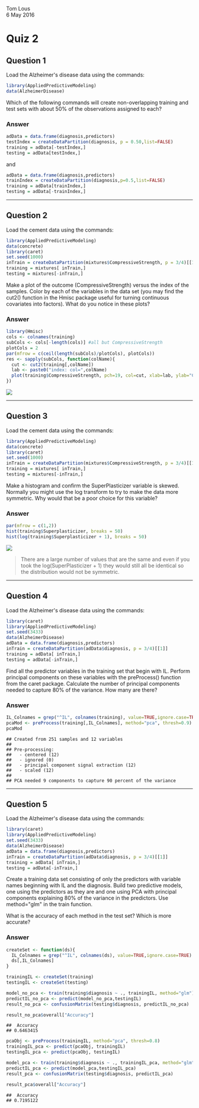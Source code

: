 Tom Lous  
6 May 2016  



# Quiz 2
## Question 1

Load the Alzheimer's disease data using the commands:


```r
library(AppliedPredictiveModeling)
data(AlzheimerDisease)
```

Which of the following commands will create non-overlapping training and test sets with about 50% of the observations assigned to each?

### Answer


```r
adData = data.frame(diagnosis,predictors)
testIndex = createDataPartition(diagnosis, p = 0.50,list=FALSE)
training = adData[-testIndex,]
testing = adData[testIndex,]
```

and


```r
adData = data.frame(diagnosis,predictors)
trainIndex = createDataPartition(diagnosis,p=0.5,list=FALSE)
training = adData[trainIndex,]
testing = adData[-trainIndex,]
```

---

## Question 2

Load the cement data using the commands:



```r
library(AppliedPredictiveModeling)
data(concrete)
library(caret)
set.seed(1000)
inTrain = createDataPartition(mixtures$CompressiveStrength, p = 3/4)[[1]]
training = mixtures[ inTrain,]
testing = mixtures[-inTrain,]
```

Make a plot of the outcome (CompressiveStrength) versus the index of the samples. Color by each of the variables in the data set (you may find the cut2() function in the Hmisc package useful for turning continuous covariates into factors). What do you notice in these plots?

### Answer


```r
library(Hmisc)
cols <- colnames(training)
subCols <- cols[-length(cols)] #all but CompressiveStrength
plotCols = 2
par(mfrow = c(ceil(length(subCols)/plotCols), plotCols))
res <- sapply(subCols, function(colName){
  cut <- cut2(training[,colName])
  lab <- paste0("index: col=",colName)
  plot(training$CompressiveStrength, pch=19, col=cut, xlab=lab, ylab="CompressiveStrength")
})
```

![](quiz2_files/figure-html/unnamed-chunk-5-1.png)

---

## Question 3

Load the cement data using the commands:


```r
library(AppliedPredictiveModeling)
data(concrete)
library(caret)
set.seed(1000)
inTrain = createDataPartition(mixtures$CompressiveStrength, p = 3/4)[[1]]
training = mixtures[ inTrain,]
testing = mixtures[-inTrain,]
```

Make a histogram and confirm the SuperPlasticizer variable is skewed. Normally you might use the log transform to try to make the data more symmetric. Why would that be a poor choice for this variable?


### Answer


```r
par(mfrow = c(1,2))
hist(training$Superplasticizer, breaks = 50)
hist(log(training$Superplasticizer + 1), breaks = 50)
```

![](quiz2_files/figure-html/unnamed-chunk-7-1.png)

>There are a large number of values that are the same and even if you took the log(SuperPlasticizer + 1) they would still all be identical so the distribution would not be symmetric.

---

## Question 4

Load the Alzheimer's disease data using the commands:


```r
library(caret)
library(AppliedPredictiveModeling)
set.seed(3433)
data(AlzheimerDisease)
adData = data.frame(diagnosis,predictors)
inTrain = createDataPartition(adData$diagnosis, p = 3/4)[[1]]
training = adData[ inTrain,]
testing = adData[-inTrain,]
```

Find all the predictor variables in the training set that begin with IL. Perform principal components on these variables with the preProcess() function from the caret package. Calculate the number of principal components needed to capture 80% of the variance. How many are there?

### Answer


```r
IL_Colnames = grep("^IL", colnames(training), value=TRUE,ignore.case=TRUE)
pcaMod <- preProcess(training[,IL_Colnames], method="pca", thresh=0.9)
pcaMod
```

```
## Created from 251 samples and 12 variables
## 
## Pre-processing:
##   - centered (12)
##   - ignored (0)
##   - principal component signal extraction (12)
##   - scaled (12)
## 
## PCA needed 9 components to capture 90 percent of the variance
```

---

## Question 5

Load the Alzheimer's disease data using the commands:


```r
library(caret)
library(AppliedPredictiveModeling)
set.seed(3433)
data(AlzheimerDisease)
adData = data.frame(diagnosis,predictors)
inTrain = createDataPartition(adData$diagnosis, p = 3/4)[[1]]
training = adData[ inTrain,]
testing = adData[-inTrain,]
```

Create a training data set consisting of only the predictors with variable names beginning with IL and the diagnosis. Build two predictive models, one using the predictors as they are and one using PCA with principal components explaining 80% of the variance in the predictors. Use method="glm" in the train function.

What is the accuracy of each method in the test set? Which is more accurate?

### Answer


```r
createSet <- function(ds){
  IL_Colnames = grep("^IL", colnames(ds), value=TRUE,ignore.case=TRUE)
  ds[,IL_Colnames]
}

trainingIL <- createSet(training)
testingIL <- createSet(testing)

model_no_pca <- train(training$diagnosis ~ ., trainingIL, method="glm")
predictIL_no_pca <- predict(model_no_pca,testingIL)
result_no_pca <- confusionMatrix(testing$diagnosis, predictIL_no_pca)

result_no_pca$overall["Accuracy"]
```

```
##  Accuracy 
## 0.6463415
```

```r
pcaObj <- preProcess(trainingIL, method="pca", thresh=0.8)
trainingIL_pca <- predict(pcaObj, trainingIL)
testingIL_pca <- predict(pcaObj, testingIL)

model_pca <- train(training$diagnosis ~ ., trainingIL_pca, method="glm")
predictIL_pca <- predict(model_pca,testingIL_pca)
result_pca <- confusionMatrix(testing$diagnosis, predictIL_pca)

result_pca$overall["Accuracy"]
```

```
##  Accuracy 
## 0.7195122
```

